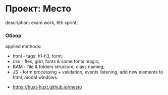 # Проект: Место

description: exam work, 6th sprint;

### Обзор

applied methods:
  - html - tags: h1-h3, form;
  - css - flex, grid, fonts & some fonts magic;
  - BAM - file & folders structure, class naming;
  - JS - form processing + validation, events listening, add new elements to html, modal windows.




* https://huxt-huxt.github.io/mesto

